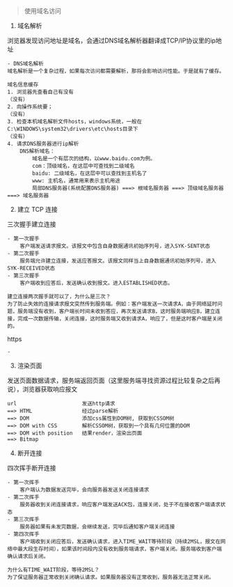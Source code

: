 > 使用域名访问

1. 域名解析

浏览器发现访问地址是域名，会通过DNS域名解析器翻译成TCP/IP协议里的ip地址

    - DNS域名解析
    域名解析是一个复杂过程，如果每次访问都需要解析，那将会影响访问性能。于是就有了缓存。

    域名信息缓存
    1. 浏览器先查看自己有没有
    （没有）
    2. 向操作系统要；
    （没有）
    3. 检查本机域名解析文件hosts，windows系统，一般在C:\WINDOWS\system32\drivers\etc\hosts目录下
    （没有）
    4. 请求DNS服务器进行ip解析
        DNS解析域名：
            域名是一个有层次的结构，以www.baidu.com为例。
            com：顶级域名，在这层中可查找到二级域名
            baidu: 二级域名，在这层中可以查找到主机名了
            www: 主机名，通常用来表示主机用途
            局部DNS服务器(系统配置DNS服务器) ===> 根域名服务器 ===> 顶级域名服务器 ===> 域名服务器

2. 建立 TCP 连接

三次握手建立连接

    - 第一次握手
        客户端发送请求报文。该报文中包含自身数据通讯初始序列号，进入SYK-SENT状态
    - 第二次握手
        服务端允许建立连接，发送应答报文。该报文同样当上自身数据通讯初始序列号，进入SYK-RECEIVED状态
    - 第三次握手
        客户端收到应答后，发送确认收到报文。进入ESTABLISHED状态。
    
    建立连接两次握手就可以了，为什么是三次？
    为了防止失效的连接请求报文突然传到服务端。例如：客户端发送一次请求A，由于网络延时问题，服务端没有收到，客户端长时间未收到答应，再次发送请求B，这时服务端响应B，建立连接，完成一次数据传输，关闭连接，这时服务端又收到请求A，响应了，但是这时客户端是关闭的。

https

    - 

3. 渲染页面

发送页面数据请求，服务端返回页面（这里服务端寻找资源过程比较复杂之后再说），浏览器获取响应报文

    url                     发送http请求
    ==> HTML                经过parse解析
    ==> DOM                 添加css属性到DOM树, 获取到CSSOM树
    ==> DOM with CSS        解析CSSOM树，获取到一个具有几何位置的DOM
    ==> DOM with position   结果render，渲染出页面
    ==> Bitmap

4. 断开连接

四次挥手断开连接

    - 第一次挥手
        客户端认为数据发送完毕，会向服务器发送关闭连接请求
    - 第二次挥手
        服务器收到关闭连接请求，响应客户端发送ACK包，连接关闭，处于不在接收客户端请求状态
    - 第三次挥手
        服务器如果有未发完数据，会继续发送，完毕后通知客户端关闭连接
    - 第四次挥手
        客户端收到关闭应答后，发送确认请求，进入TIME_WAIT等待阶段（持续2MSL，报文在网络中最大段生存时间），如果该时间段内没有收到服务端请求，客户端关闭。服务端收到客户端确认请求后关闭。
    
    为什么有TIME_WAIT阶段，等待2MSL？
    为了保证服务器正常收到关闭确认请求。如果服务器没有正常收到，服务器无法正常关闭。
